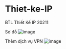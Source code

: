 # Thiet-ke-IP
BTL Thiết Kế IP 20211


Sơ đồ 
![image](https://user-images.githubusercontent.com/56644098/151177276-5b94ada2-0b02-4a97-b9f7-38270892530b.png)



Thêm dịch vụ VPN
![image](https://user-images.githubusercontent.com/56644098/151177371-06ee44e8-25dd-438f-9368-4b04e6164099.png)
